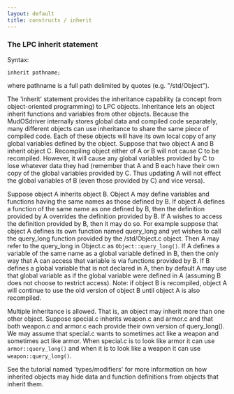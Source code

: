```yaml
---
layout: default
title: constructs / inherit
---
```


### The LPC inherit statement

Syntax:

    inherit pathname;

where pathname is a full path delimited by quotes (e.g. "/std/Object").

The 'inherit' statement provides the inheritance capability (a concept from
object-oriented programming) to LPC objects. Inheritance lets an object
inherit functions and variables from other objects. Because the MudOSdriver
internally stores global data and compiled code separately, many different
objects can use inheritance to share the same piece of compiled code. Each of
these objects will have its own local copy of any global variables defined
by the object. Suppose that two object A and B inherit object C. Recompiling
object either of A or B will not cause C to be recompiled. However, it will
cause any global variables provided by C to lose whatever data they had
(remember that A and B each have their own copy of the global variables
provided by C. Thus updating A will not effect the global variables of B
(even those provided by C) and vice versa).

Suppose object A inherits object B. Object A may define variables and functions
having the same names as those defined by B. If object A defines a function
of the same name as one defined by B, then the definition provided by A
overrides the definition provided by B. If A wishes to access the definition
provided by B, then it may do so. For example suppose that object A defines
its own function named query_long and yet wishes to call the query_long
function provided by the /std/Object.c object. Then A may refer to the
query_long in Object.c as `Object::query_long()`. If A defines a variable
of the same name as a global variable defined in B, then the only way that A
can access that variable is via functions provided by B. If B defines
a global variable that is not declared in A, then by default A may use that
global variable as if the global variable were defined in A (assuming B does
not choose to restrict access). Note: if object B is recompiled, object A
will continue to use the old version of object B until object A is also
recompiled.

Multiple inheritance is allowed. That is, an object may inherit more than
one other object. Suppose special.c inherits weapon.c and armor.c and that
both weapon.c and armor.c each provide their own version of query_long().
We may assume that special.c wants to sometimes act like a weapon and
sometimes act like armor. When special.c is to look like armor it
can use `armor::query_long()` and when it is to look like a weapon it
can use `weapon::query_long()`.

See the tutorial named 'types/modifiers' for more information on how
inherited objects may hide data and function definitions from objects that
inherit them.
